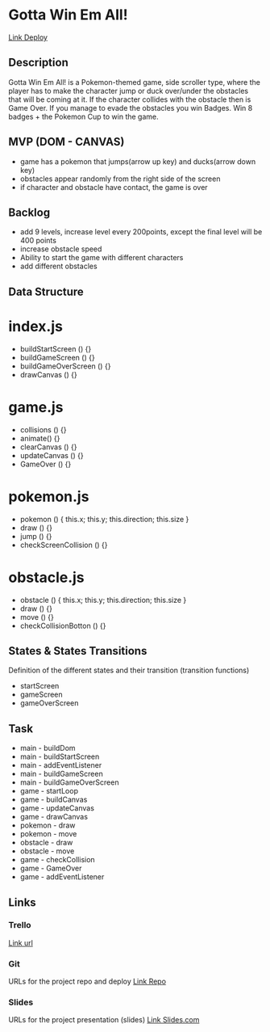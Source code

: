 # Gotta Win Em All!
[Link Deploy](https://sil-sin.github.io/Gotta-Win-Em-All/)
## Description

Gotta Win Em All! is a Pokemon-themed game, side scroller type, where the player has to make the character jump or duck over/under the obstacles that will be coming at it. If the character collides with the obstacle then is Game Over.
If you manage to evade the obstacles you win Badges. Win 8 badges + the Pokemon Cup to win the game.

## MVP (DOM - CANVAS)

- game has a pokemon that jumps(arrow up key) and ducks(arrow down key)
- obstacles appear randomly from the right side of the screen
- if character and obstacle have contact, the game is over

## Backlog

- add 9 levels, increase level every 200points, except the final level will be 400 points
- increase obstacle speed
- Ability to start the game with different characters
- add different obstacles

## Data Structure

# index.js

- buildStartScreen () {}
- buildGameScreen () {}
- buildGameOverScreen () {}
- drawCanvas () {}

# game.js

- collisions () {}
- animate() {}
- clearCanvas () {}
- updateCanvas () {}
- GameOver () {}

# pokemon.js

- pokemon () {
  this.x;
  this.y;
  this.direction;
  this.size
  }
- draw () {}
- jump () {}
- checkScreenCollision () {}

# obstacle.js

- obstacle () {
  this.x;
  this.y;
  this.direction;
  this.size
  }
- draw () {}
- move () {}
- checkCollisionBotton () {}

## States & States Transitions

Definition of the different states and their transition (transition functions)

- startScreen
- gameScreen
- gameOverScreen

## Task

- main - buildDom
- main - buildStartScreen
- main - addEventListener
- main - buildGameScreen
- main - buildGameOverScreen
- game - startLoop
- game - buildCanvas
- game - updateCanvas
- game - drawCanvas
- pokemon - draw
- pokemon - move
- obstacle - draw
- obstacle - move
- game - checkCollision
- game - GameOver
- game - addEventListener

## Links

### Trello

[Link url](https://trello.com/b/wsFCS9g2/pokemon-game)

### Git

URLs for the project repo and deploy
[Link Repo](https://github.com/sil-sin/Gotta-Win-Em-All.git)

### Slides

URLs for the project presentation (slides)
[Link Slides.com](https://docs.google.com)
